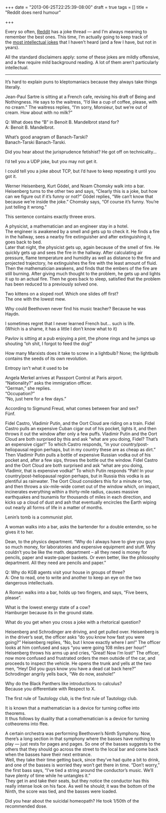 +++
date = "2013-06-25T22:25:39-08:00"
draft = true
tags = []
title = "Reddit does nerd humour"

+++

Every so often, [Reddit](http://www.reddit.com/) has a joke thread — and I’m always meaning to remember the best ones. This time, I’m actually going to keep track of the [most intellectual jokes](http://www.reddit.com/r/AskReddit/comments/1h1cyg/whats_the_most_intellectual_joke_you_know/) that I haven’t heard (and a few I have, but not in years).

All the standard disclaimers apply: some of these jokes are mildly offensive, and a few require mild background reading. A lot of them aren’t particularly intellectual.

***

It’s hard to explain puns to kleptomaniacs because they always take things literally.

Jean-Paul Sartre is sitting at a French cafe, revising his draft of Being and Nothingness. He says to the waitress, “I’d like a cup of coffee, please, with no cream.” The waitress replies, “I’m sorry, Monsieur, but we’re out of cream. How about with no milk?”

Q: What does the “B” in Benoit B. Mandelbrot stand for?  
A: Benoit B. Mandelbrot.  
  
What’s good anagram of Banach-Tarski?  
Banach-Tarski Banach-Tarski.

Did you hear about the jurisprudence fetishist? He got off on technicality…

I’d tell you a UDP joke, but you may not get it.

I could tell you a joke about TCP, but I’d have to keep repeating it until you got it.

Werner Heisenberg, Kurt Gödel, and Noam Chomsky walk into a bar. Heisenberg turns to the other two and says, “Clearly this is a joke, but how can we figure out if it’s funny or not?” Gödel replies, “We can’t know that because we’re inside the joke.” Chomsky says, “Of course it’s funny. You’re just telling it wrong.”

This sentence contains exactly threee erors.

A physicist, a mathematician and an engineer stay in a hotel.  
The engineer is awakened by a smell and gets up to check it. He finds a fire in the hallway, sees a nearby fire extinguisher and after extinguishing it, goes back to bed.  
Later that night, the physicist gets up, again because of the smell of fire. He quickly gets up and sees the fire in the hallway. After calculating air pressure, flame temperature and humidity as well as distance to the fire and projected trajectory, he extinguishes the fire with the least amount of fluid.  
Then the mathematician awakens, and finds that the embers of the fire are still burning. After giving much thought to the problem, he gets up and lights it up to an actual fire. Then he goes back to sleep, satisfied that the problem has been reduced to a previously solved one.

Two kittens on a sloped roof. Which one slides off first?  
The one with the lowest mew.

Why could Beethoven never find his music teacher? Because he was Haydn.

I sometimes regret that I never learned French but… such is life.  
(Which is a shame, it has a little I don’t know what to it)

Pavlov is sitting at a pub enjoying a pint, the phone rings and he jumps up shouting “oh shit, I forgot to feed the dog!”

How many Marxists does it take to screw in a lightbulb? None; the lightbulb contains the seeds of its own revolution.

Entropy isn’t what it used to be

Angela Merkel arrives at Passport Control at Paris airport.  
“Nationality?” asks the immigration officer.  
“German,” she replies.  
“Occupation?”  
“No, just here for a few days.”

According to Sigmund Freud, what comes between fear and sex?  
Fünf.

Fidel Castro, Vladimir Putin, and the Oort Cloud are riding on a train. Fidel Castro pulls an expensive Cuban cigar out of his pocket, lights it, and then throws it out the window after only a few puffs. Vladimir Putin and the Oort Cloud are both surprised by this and ask “what are you doing, Fidel? That’s an expensive cigar!” To which Castro responds, “in your country/post-heliopausal region perhaps, but in my country these are as cheap as dirt.” Then Vladimir Putin pulls a bottle of expensive Russian vodka out of his pocket and, after a few sips, throws the bottle out the window. Fidel Castro and the Oort Cloud are both surprised and ask “what are you doing, Vladimir, that is expensive vodka!” To which Putin responds “Pah! In your country/post-heliopausal region perhaps, but in Russia this vodka is as plentiful as rainwater. The Oort Cloud considers this for a minute or two, and then throws a six-mile-wide comet out of the window which, on impact, incinerates everything within a thirty-mile radius, causes massive earthquakes and tsunamis for thousands of miles in each direction, and kicks up a cloud of dust and ash that eventually encircles the Earth wiping out nearly all forms of life in a matter of months.

Lenin’s tomb is a communist plot.

A woman walks into a bar, asks the bartender for a double entendre, so he gives it to her.

Dean, to the physics department. “Why do I always have to give you guys so much money, for laboratories and expensive equipment and stuff. Why couldn’t you be like the math. department – all they need is money for pencils, paper and waste-paper baskets. Or even better, like the philosophy department. All they need are pencils and paper.”

Q: Why do KGB agents visit your house in groups of three?  
A: One to read, one to write and another to keep an eye on the two dangerous intellectuals.

A Roman walks into a bar, holds up two fingers, and says, “Five beers, please”.

What is the lowest energy state of a cow?  
Hamburger because its in the ground state.

What do you get when you cross a joke with a rhetorical question?

Heisenberg and Schrodinger are driving, and get pulled over. Heisenberg is in the driver’s seat, the officer asks “do you know how fast you were going?” Heisenberg replies, “No, but I know exactly where I am!” The officer looks at him confused and says “you were going 108 miles per hour!” Heisenberg throws his arms up and cries, “Great! Now I’m lost!” The officer, now more confused and frustrated orders the men outside of the car, and proceeds to inspect the vehicle. He opens the trunk and yells at the two men, “Hey! Did you guys know you have a dead cat back here?” Schrodinger angrily yells back, “We do now, asshole!”

Why do the Black Panthers like introductions to calculus?  
Because you differentiate with Respect to X.

The first rule of Tautology club, is the first rule of Tautology club.

It is known that a mathematician is a device for turning coffee into theorems.  
It thus follows by duality that a comathematician is a device for turning cotheorems into ffee.

A certain orchestra was performing Beethoven’s Ninth Symphony. Now, there’s a long section in that symphony where the basses have nothing to play — just rests for pages and pages. So one of the basses suggests to the others that they should go across the street to the local bar and come back when the basses have their next entrance.  
Well, they take their time getting back, since they’ve had quite a bit to drink, and one of the basses is worried they won’t get there in time. “Don’t worry,” the first bass says, “I’ve tied a string around the conductor’s music. We’ll have plenty of time while he untangles it.”  
They get in and take their seats, but they notice the conductor has this really intense look on his face. As well he should; it was the bottom of the Ninth, the score was tied, and the basses were loaded.

Did you hear about the suicidal homeopath? He took 1/50th of the recommended dose.